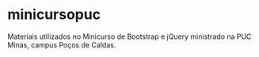 # minicursopuc
Materiais utilizados no Minicurso de Bootstrap e jQuery ministrado na PUC Minas, campus Poços de Caldas.
